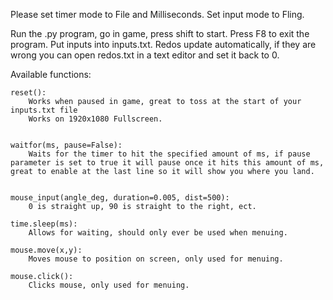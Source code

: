 Please set timer mode to File and Milliseconds.
Set input mode to Fling.

Run the .py program, go in game, press shift to start. Press F8 to exit the program.
Put inputs into inputs.txt.
Redos update automatically, if they are wrong you can open redos.txt in a text editor and set it back to 0.

Available functions:
	
	reset():
		Works when paused in game, great to toss at the start of your inputs.txt file
		Works on 1920x1080 Fullscreen.
	
	
	waitfor(ms, pause=False):
		Waits for the timer to hit the specified amount of ms, if pause parameter is set to true it will pause once it hits this amount of ms, great to enable at the last line so it will show you where you land.
	
	
	mouse_input(angle_deg, duration=0.005, dist=500):
		0 is straight up, 90 is straight to the right, ect.
		
	time.sleep(ms):
		Allows for waiting, should only ever be used when menuing.
	
	mouse.move(x,y):
		Moves mouse to position on screen, only used for menuing.
	
	mouse.click():
		Clicks mouse, only used for menuing.